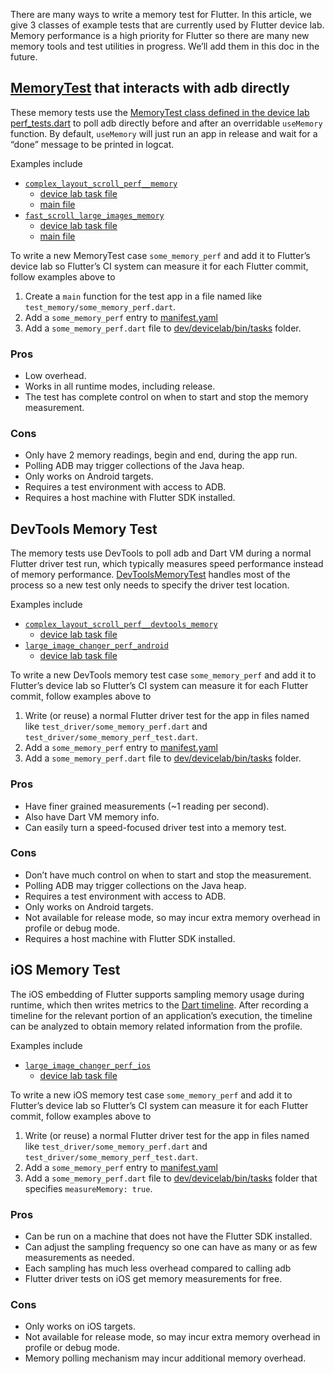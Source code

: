 There are many ways to write a memory test for Flutter. In this article, we give 3 classes of example tests that are currently used by Flutter device lab. Memory performance is a high priority for Flutter so there are many new memory tools and test utilities in progress. We’ll add them in this doc in the future.

## [MemoryTest][class MemoryTest] that interacts with adb directly

These memory tests use the [MemoryTest class defined in the device lab perf_tests.dart][class MemoryTest] to poll adb directly before and after an overridable `useMemory` function. By default, `useMemory` will just run an app in release and wait for a “done” message to be printed in logcat.

Examples include
- [`complex_layout_scroll_perf__memory`][complex layout memory manifest]
  - [device lab task file][complex layout memory task]
  - [main file][complex layout memory main]
- [`fast_scroll_large_images_memory`][fast scroll memory manifest]
  - [device lab task file][fast scroll memory task]
  - [main file][fast scroll memory main]

To write a new MemoryTest case `some_memory_perf` and add it to Flutter’s device lab so Flutter’s CI system can measure it for each Flutter commit, follow examples above to

1. Create a `main` function for the test app in a file named like `test_memory/some_memory_perf.dart`.
2. Add a `some_memory_perf` entry to [manifest.yaml][manifest]
3. Add a `some_memory_perf.dart` file to [dev/devicelab/bin/tasks][tasks] folder.


### Pros
- Low overhead.
- Works in all runtime modes, including release.
- The test has complete control on when to start and stop the memory measurement.

### Cons
- Only have 2 memory readings, begin and end, during the app run.
- Polling ADB may trigger collections of the Java heap.
- Only works on Android targets.
- Requires a test environment with access to ADB.
- Requires a host machine with Flutter SDK installed.

## DevTools Memory Test

The memory tests use DevTools to poll adb and Dart VM during a normal Flutter driver test run, which typically measures speed performance instead of memory performance. [DevToolsMemoryTest][class DevToolsMemoryTest] handles most of the process so a new test only needs to specify the driver test location.

Examples include
- [`complex_layout_scroll_perf__devtools_memory`][complex layout devtools memory manifest]
  - [device lab task file][complex layout devtools memory task]
- [`large_image_changer_perf_android`][large image changer manifest]
  - [device lab task file][large image changer task]

To write a new DevTools memory test case `some_memory_perf` and add it to Flutter’s device lab so Flutter’s CI system can measure it for each Flutter commit, follow examples above to

1. Write (or reuse) a normal Flutter driver test for the app in files named like `test_driver/some_memory_perf.dart` and `test_driver/some_memory_perf_test.dart`.
2. Add a `some_memory_perf` entry to [manifest.yaml][manifest]
3. Add a `some_memory_perf.dart` file to [dev/devicelab/bin/tasks][tasks] folder.

### Pros
- Have finer grained measurements (~1 reading per second).
- Also have Dart VM memory info.
- Can easily turn a speed-focused driver test into a memory test.

### Cons
- Don’t have much control on when to start and stop the measurement.
- Polling ADB may trigger collections on the Java heap.
- Requires a test environment with access to ADB.
- Only works on Android targets.
- Not available for release mode, so may incur extra memory overhead in profile or debug mode.
- Requires a host machine with Flutter SDK installed.

## iOS Memory Test

The iOS embedding of Flutter supports sampling memory usage during runtime, which then writes metrics to the [Dart timeline][Dart timeline]. After recording a timeline for the relevant portion of an application’s execution, the timeline can be analyzed to obtain memory related information from the profile.

Examples include
- [`large_image_changer_perf_ios`][large image changer manifest ios]
  - [device lab task file][large image changer task ios]

To write a new iOS memory test case `some_memory_perf` and add it to Flutter’s device lab so Flutter’s CI system can measure it for each Flutter commit, follow examples above to

1. Write (or reuse) a normal Flutter driver test for the app in files named like `test_driver/some_memory_perf.dart` and `test_driver/some_memory_perf_test.dart`.
2. Add a `some_memory_perf` entry to [manifest.yaml][manifest]
3. Add a `some_memory_perf.dart` file to [dev/devicelab/bin/tasks][tasks] folder that specifies `measureMemory: true`.

### Pros
- Can be run on a machine that does not have the Flutter SDK installed.
- Can adjust the sampling frequency so one can have as many or as few measurements as needed.
- Each sampling has much less overhead compared to calling adb
- Flutter driver tests on iOS get memory measurements for free.

### Cons
- Only works on iOS targets.
- Not available for release mode, so may incur extra memory overhead in profile or debug mode.
- Memory polling mechanism may incur additional memory overhead.


[manifest]: https://github.com/flutter/flutter/blob/main/dev/devicelab/manifest.yaml

[tasks]: https://github.com/flutter/flutter/tree/main/dev/devicelab/bin/tasks

[class MemoryTest]: https://github.com/flutter/flutter/blob/51bb11f7cece47840a9ee6d6d43db97ab16b31df/dev/devicelab/lib/tasks/perf_tests.dart#L941

[complex layout memory manifest]: https://github.com/flutter/flutter/blob/7e41425d4af21dec7a7ff072a3ec1387859e32c8/dev/devicelab/manifest.yaml#L329

[complex layout memory task]: https://github.com/flutter/flutter/blob/main/dev/devicelab/bin/tasks/complex_layout_scroll_perf__memory.dart

[complex layout memory main]: https://github.com/flutter/flutter/blob/main/dev/benchmarks/complex_layout/test_memory/scroll_perf.dart

[fast scroll memory manifest]: https://github.com/flutter/flutter/blob/7e41425d4af21dec7a7ff072a3ec1387859e32c8/dev/devicelab/manifest.yaml#L837

[fast scroll memory task]: https://github.com/flutter/flutter/blob/main/dev/devicelab/bin/tasks/fast_scroll_large_images__memory.dart

[fast scroll memory main]: https://github.com/flutter/flutter/blob/main/dev/benchmarks/macrobenchmarks/test_memory/large_images.dart

[class DevToolsMemoryTest]: https://github.com/flutter/flutter/blob/7e41425d4af21dec7a7ff072a3ec1387859e32c8/dev/devicelab/lib/tasks/perf_tests.dart#L1138

[complex layout devtools memory manifest]: https://github.com/flutter/flutter/blob/7e41425d4af21dec7a7ff072a3ec1387859e32c8/dev/devicelab/manifest.yaml#L359

[complex layout devtools memory task]: https://github.com/flutter/flutter/blob/main/dev/devicelab/bin/tasks/complex_layout_scroll_perf__devtools_memory.dart

[large image changer manifest]: https://github.com/flutter/flutter/blob/7e41425d4af21dec7a7ff072a3ec1387859e32c8/dev/devicelab/manifest.yaml#L874

[large image changer task]: https://github.com/flutter/flutter/blob/main/dev/devicelab/bin/tasks/large_image_changer_perf_android.dart

[Dart timeline]:https://flutter.dev/docs/development/tools/devtools/timeline

[large image changer manifest ios]: https://github.com/flutter/flutter/blob/7e41425d4af21dec7a7ff072a3ec1387859e32c8/dev/devicelab/manifest.yaml#L880

[large image changer task ios]: https://github.com/flutter/flutter/blob/main/dev/devicelab/bin/tasks/large_image_changer_perf_ios.dart
